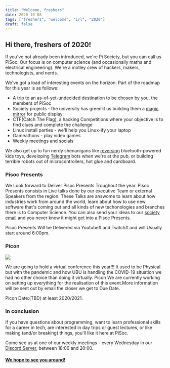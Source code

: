 ```yaml
---
title: "Welcome, freshers"
date: 2020-10-08
tags: ["freshers", "welcome", "irl", "2020"]
draft: false
---
```


## Hi there, freshers of 2020!

If you've not already been introduced, we're Pi Society, but you can call us PiSoc. Our focus is on computer science (and occasionally maths and electrical engineering). We're a motley crew of hackers, makers, technologists, and nerds.

We've got a load of interesting events on the horizon. Part of the roadmap for this year is as follows:

 * A trip to an as-of-yet-undecided destination to be chosen by you, the members of PiSoc
 * Society projects - the university has greenlit us building them a [magic mirror](https://www.youtube.com/watch?v=8swdfbnZn9E) for public display
 * CTF(Catch The Flag), a hacking Competitions where your objective is to find clues and complete the challenge
 * Linux install parties - we'll help you Linux-ify your laptop
 * Gameathons - play video games
 * Weekly meetings and socials


We also get up to fun nerdy shenanigans like [reversing](https://en.wikipedia.org/wiki/Reverse_engineering) bluetooth-powered kids toys, developing [Telegram](https://telegram.org/) bots when we're at the pub, or building terrible robots out of microcontrollers, hot glue and cardboard.

### Pisoc Presents

We Look forward to Deliver Pisoc Presents Troughout the year. Pisoc Presents consists in Live talks done by our executive Team or external Speakers from the region. These Talks are answome to learn about how industries work from around the world, learn about how to use new software that's coming out and all kinds of new techonologies and branches there is to Computer Science. 
You can also send your ideas to our [society email](mailto:pisoc@ubu.bradford.ac.uk) and you never know it might get into a Pisoc Presents.

Pisoc Presents Will be Delivered via Youtube# and Twitch# and will Usually start around 6:00pm.

### Picon

![](/img/2020/picon/picon-logo-shadow.png)

We are going to hold a virtual conference this year!!!
It used to be Physical but with the pandemic and how UBU is handling the COVID-19 situation we had no other choice than doing it virtually.
Picon
We are currently working on setting up everything for the realisation of this event.More information will be sent out by email the closer we get to Due Date.

Picon Date:(TBD) at least 2020/2021.

### In conclusion

If you have questions about programming, want to learn professional skills for a career in tech, are interested in day trips or guest lectures, or like making (and/or breaking) things, you'll like it here at PiSoc.

Come see us at one of our weekly meetings - every Wednesday in our [Discord Server](https://discord.com/invite/8yMqzya), between 18:00 and 20:00.


#### [We hope to see you around!](https://www.bradfordunisu.co.uk/groups/pi-society-pisoc/join)
